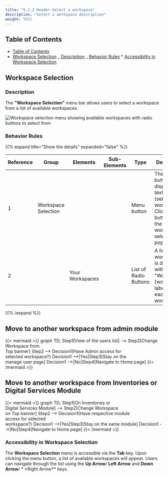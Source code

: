 ```yaml
---
title: "5.2.2 Header-Select a workspace"
description: "Select a workspace description"
weight: 5022
---
```


## Table of Contents

<!-- TOC -->

-   [Table of Contents](#table-of-contents)
-   [Workspace Selection](#workspace-selection)
_ [Description](#description)
_ [Behavior Rules](#behavior-rules) \* [Accessibility in Workspace Selection](#accessibility-in-workspace-selection)
<!-- TOC -->

## Workspace Selection

### Description

The **"Workspace Selection"** menu bar allows users to select a workspace from a list of available workspaces.

![Workspace selection menu showing available workspaces with radio buttons to select from](../images/workspace_selection.png)

### Behavior Rules

{{% expand title="Show the details" expanded="false" %}}

| Reference | Group               | Elements        | Sub-Elements | Type                  | Description                                                                                                         |
| --------- | ------------------- | --------------- | ------------ | --------------------- | ------------------------------------------------------------------------------------------------------------------- |
| 1         | Workspace Selection |                 |              | Menu button           | The menu button displays the text "{selected workspace}". Clicking this button opens the workspace selection popup. |
| 2         |                     | Your Workspaces |              | List of Radio Buttons | A list of workspaces is displayed with the text "Workspace {workspace label}" for each workspace.                   |

{{% /expand %}}

## Move to another workspace from admin module

{{< mermaid >}}
graph TD;
Step1[View of the users list] --> Step2[Change Workspace from<br> Top banner]
Step2 --> Decision1{Have Admin access for<br> selected workspace?}
Decision1 -->|Yes|Step3[Stay on the<br> manage user page]
Decision1 -->|No|Step4[Navigate to Home page]
{{< /mermaid >}}

## Move to another workspace from Inventories or Digital Services Module

{{< mermaid >}}
graph TD;
Step1[On Inventories or<br> Digital Services Module] --> Step2[Change Workspace<br> on Top banner]
Step2 --> Decision1{Have respective module<br> access for selected<br> workspace?}
Decision1 -->|Yes|Step3[Stay on the same module]
Decision1 -->|No|Step4[Navigate to Home page]
{{< /mermaid >}}

### Accessibility in Workspace Selection

The **Workspace Selection** menu is accessible via the **Tab** key. Upon clicking the menu button, a list of available
workspaces will appear. Users can navigate through the list using the **Up Arrow**/ **Left Arrow** and **Down Arrow**/ \*
\*Right Arrow\*\* keys.
